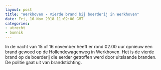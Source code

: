 ```yaml
---
layout: post
title: "Werkhoven - Vierde brand bij boerderij in Werkhoven"
date: Fri, 16 Nov 2018 11:02:00 GMT
categories: 
- utrecht 
- bunnik 
---
```


In de nacht van 15 of 16 november heeft er rond 02.00 uur opnieuw een brand gewoed op de Hollendewagenweg in Werkhoven. Het is de vierde brand op de boerderij die eerder getroffen werd door uitslaande branden. De politie gaat uit van brandstichting.
